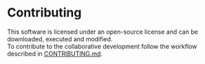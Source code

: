 # Contributing

This software is licensed under an open-source license and can be downloaded, 
executed and modified. <br>
To contribute to the collaborative development follow the workflow described in 
[CONTRIBUTING.md](https://github.com/rl-institut/super-repo/blob/production/CONTRIBUTING.md). 